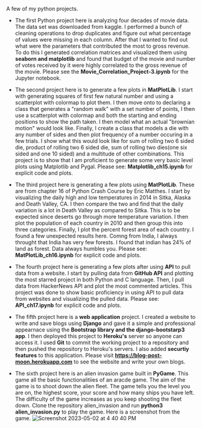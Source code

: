 A few of my python projects.

- The first Python project here is analyzing four decades of movie data. The data set was downloaded from kaggle. 
I performed a bunch of cleaning operations to drop duplicates and figure out what percentage of values were missing in each column. 
After that I wanted to find out what were the parameters that contributed the most to gross revenue. To do this I generated correlation matrices and visualized them using **seaborn and matplotlib** and found that budget of the movie and number of votes received by it were highly correlated to the gross revenue of the movie. Please see the **Movie_Correlation_Project-3.ipynb** for the Jupyter notebook.

- The second project here is to generate a few plots in **MatPlotLib**. I start with generating squares of first few natural number and using a scatterplot with colormap to plot them. I then move onto to declaring a class that generates a "random walk" with a set number of points, I then use a scatterplot with colormap and both the starting and ending positions to show the path taken. I then model what an actual "brownian motion" would look like. Finally, I create a class that models a die with any number of sides and then plot frequency of a number occuring in a few trials. I show what this would look like for sum of rolling two 6 sided die, product of rolling two 6 sided die, sum of rolling two dies(one six sided and one 10 sided) and a multitude of other combinations. This project is to show that I am proficient to generate some very basic level plots using Matplotlib and Pygal. Please see: **Matplotlib_ch15.ipynb** for explicit code and plots. 

- The third project here is generating a few plots using **MatPlotLib**. These are from chapter 16 of Python Crash Course by Eric Matthes. I start by visualizing the daily high and low temperatures in 2014 in Sitka, Alaska and Death Valley, CA. I then compare the two and find that the daily variation is a lot in Death Valley as compared to Sitka. This is to be expected since deserts go through more temperature variation. I then plot the population of each country in 2010 and then group this into three categories. Finally, I plot the percent forest area of each country. I found a few unexpected results here. Comng from India, I always throught that India has very few forests. I found that indian has 24% of land as forest. Data always humbles you. Please see: **MatPlotLib_ch16.ipynb** for explicit code and plots.  

- The fourth project here is generating a few plots after using **API** to pull data from a website. I start by pulling data from **GitHub API** and plotting the most starred project in both Python and C language. Then, I pull data from HackerNews API and plot the most commented articles. This project was done to show basic proficiency in using API to pull data from websites and visualizing the pulled data. Please see: **API_ch17.ipynb** for explicit code and plots.

- The fifth project here is a **web application** project. I created a website to write and save blogs using **Django** and gave it a simple and professional appearnace using the **Bootstrap library and the django-bootstarp3 app**. I then deployed this project to **Heroku's** server so anyone can access it. I used **Git** to commit the working project to a repository and then pushed the repository to Heroku's servers. I also added **securtiy features** to this application. Please visit **https://blog-post-moon.herokuapp.com** to see the website and write your own blogs.

- The sixth project here is an alien invasion game built in **PyGame**. This game all the basic functionalitiies of an aracde game. The aim of the game is to shoot down the alien fleet. The game tells you the level you are on, the highest score, your score and how many ships you have left. The difficulty of the game increases as you keep shooting the fleet down. Clone the repository alien_invasion and run **python3 alien_invasion.py** to play the game. Here is a screenshot from the game.
![Screenshot 2023-05-02 at 4 40 40 PM](https://user-images.githubusercontent.com/69361645/235780984-7cd49a2b-4913-428e-83aa-6d41139e8b3f.png)
